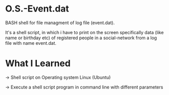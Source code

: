 # O.S.-Event.dat
 BASH shell for file managment of log file (event.dat).
 
 It's a shell script, in which i have to print on the screen specifically data (like name or birthday etc) of registered people in a social-network from a log file with name event.dat.
# What I Learned
-> Shell script on Operating system Linux (Ubuntu)

-> Execute a shell script program in command line with different parameters
